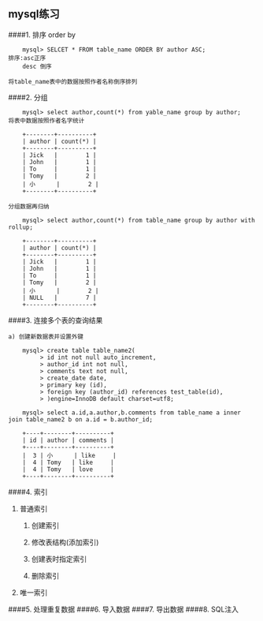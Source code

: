 ## mysql练习

####1. 排序 order by

		mysql> SELCET * FROM table_name ORDER BY author ASC;
	排序:asc正序
		desc 倒序

	将table_name表中的数据按照作者名称倒序排列
####2. 分组

		mysql> select author,count(*) from yable_name group by author;
	将表中数据按照作者名字统计

		+--------+----------+
		| author | count(*) |
		+--------+----------+
		| Jick   |        1 |
		| John   |        1 |
		| To     |        1 |
		| Tomy   |        2 |
		| 小      |        2 |
		+--------+----------+
			
	分组数据再归纳

		mysql> select author,count(*) from table_name group by author with rollup;

		+--------+----------+
		| author | count(*) |
		+--------+----------+
		| Jick   |        1 |
		| John   |        1 |
		| To     |        1 |
		| Tomy   |        2 |
		| 小      |        2 |
		| NULL   |        7 |
		+--------+----------+		

####3. 连接多个表的查询结果
	
	a) 创建新数据表并设置外键
		
		mysql> create table table_name2(
			 > id int not null auto_increment,
			 > author_id int not null,
			 > comments text not null,
			 > create_date date,
			 > primary key (id),
			 > foreign key (author_id) references test_table(id),
			 > )engine=InnoDB default charset=utf8;
 
		mysql> select a.id,a.author,b.comments from table_name a inner join table_name2 b on a.id = b.author_id;

		+----+--------+----------+
		| id | author | comments |
		+----+--------+----------+
		|  3 | 小      | like     |
		|  4 | Tomy   | like     |
		|  4 | Tomy   | love     |
		+----+--------+----------+
	
####4. 索引
1. 普通索引
	1. 创建索引


	2. 修改表结构(添加索引)
	3. 创建表时指定索引
	4. 删除索引

2. 唯一索引

####5. 处理重复数据
####6. 导入数据
####7. 导出数据
####8. SQL注入